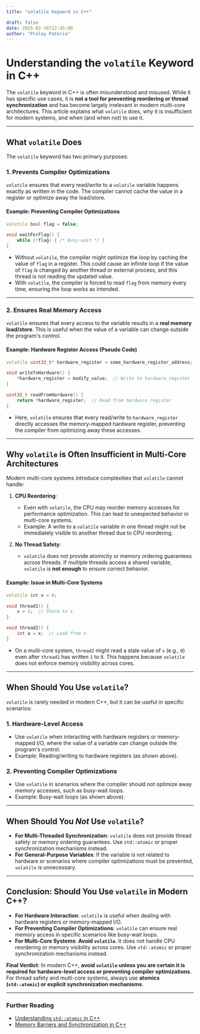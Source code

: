 ```yaml
---
title: "volatile Keyword in C++"

draft: false
date: 2025-02-16T22:45:00
author: "Pralay Patoria"
---
```


# **Understanding the `volatile` Keyword in C++**

The `volatile` keyword in C++ is often misunderstood and misused. While it has specific use cases, it is **not a tool for preventing reordering or thread synchronization** and has become largely irrelevant in modern multi-core architectures. This article explains what `volatile` does, why it is insufficient for modern systems, and when (and when not) to use it.

---

## **What `volatile` Does**
The `volatile` keyword has two primary purposes:

### 1. **Prevents Compiler Optimizations**
`volatile` ensures that every read/write to a `volatile` variable happens exactly as written in the code. The compiler cannot cache the value in a register or optimize away the load/store.

#### **Example: Preventing Compiler Optimizations**
```cpp
volatile bool flag = false;

void waitForFlag() {
    while (!flag) { /* Busy-wait */ }
}
```
- Without `volatile`, the compiler might optimize the loop by caching the value of `flag` in a register. This could cause an infinite loop if the value of `flag` is changed by another thread or external process, and this thread is not reading the updated value.
- With `volatile`, the compiler is forced to read `flag` from memory every time, ensuring the loop works as intended.

---

### 2. **Ensures Real Memory Access**
`volatile` ensures that every access to the variable results in a **real memory load/store**. This is useful when the value of a variable can change outside the program's control.

#### **Example: Hardware Register Access (Pseudo Code)**
```cpp
volatile uint32_t* hardware_register = some_hardware_register_address;

void writeToHardware() {
    *hardware_register = modify_value;  // Write to hardware register
}

uint32_t readFromHardware() {
    return *hardware_register;  // Read from hardware register
}
```
- Here, `volatile` ensures that every read/write to `hardware_register` directly accesses the memory-mapped hardware register, preventing the compiler from optimizing away these accesses.

---

## **Why `volatile` is Often Insufficient in Multi-Core Architectures**
Modern multi-core systems introduce complexities that `volatile` cannot handle:
1. **CPU Reordering**:
   - Even with `volatile`, the CPU may reorder memory accesses for performance optimization. This can lead to unexpected behavior in multi-core systems.
   - Example: A write to a `volatile` variable in one thread might not be immediately visible to another thread due to CPU reordering.

2. **No Thread Safety**:
   - `volatile` does not provide atomicity or memory ordering guarantees across threads. If multiple threads access a shared variable, `volatile` is **not enough** to ensure correct behavior.
   

#### **Example: Issue in Multi-Core Systems**
```cpp
volatile int x = 0;

void thread1() {
    x = 1;  // Store to x
}

void thread2() {
    int a = x;  // Load from x
}
```
- On a multi-core system, `thread2` might read a stale value of `x` (e.g., `0`) even after `thread1` has written `1` to it. This happens because `volatile` does not enforce memory visibility across cores.

---

## **When Should You Use `volatile`?**
`volatile` is rarely needed in modern C++, but it can be useful in specific scenarios:

### 1. **Hardware-Level Access**
- Use `volatile` when interacting with hardware registers or memory-mapped I/O, where the value of a variable can change outside the program's control.
- Example: Reading/writing to hardware registers (as shown above).

### 2. **Preventing Compiler Optimizations**
- Use `volatile` in scenarios where the compiler should not optimize away memory accesses, such as busy-wait loops.
- Example: Busy-wait loops (as shown above).

---

## **When Should You *Not* Use `volatile`?**
- **For Multi-Threaded Synchronization**: `volatile` does not provide thread safety or memory ordering guarantees. Use `std::atomic` or proper synchronization mechanisms instead.
- **For General-Purpose Variables**: If the variable is not related to hardware or scenarios where compiler optimizations must be prevented, `volatile` is unnecessary.

---

## **Conclusion: Should You Use `volatile` in Modern C++?**
- **For Hardware Interaction**: `volatile` is useful when dealing with hardware registers or memory-mapped I/O.
- **For Preventing Compiler Optimizations**: `volatile` can ensure real memory access in specific scenarios like busy-wait loops.
- **For Multi-Core Systems**: **Avoid `volatile`**. It does not handle CPU reordering or memory visibility across cores. Use `std::atomic` or proper synchronization mechanisms instead.

**Final Verdict**: In modern C++, **avoid `volatile` unless you are certain it is required for hardware-level access or preventing compiler optimizations**. For thread safety and multi-core systems, always use **atomics (`std::atomic`) or explicit synchronization mechanisms**.

---

### **Further Reading**
- [Understanding `std::atomic` in C++](#)
- [Memory Barriers and Synchronization in C++](#)
